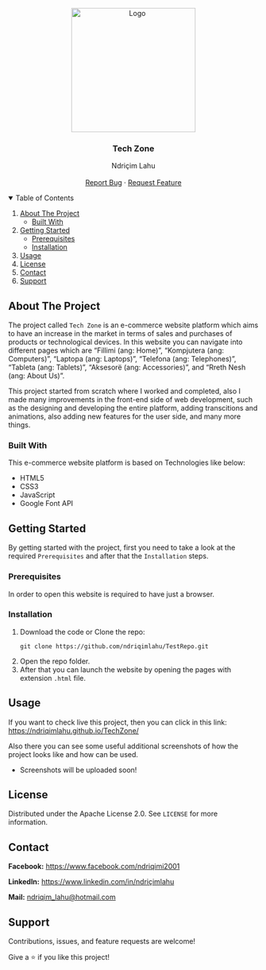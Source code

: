 <!-- PROJECT LOGO -->
<p align="center">
  <img src="https://github.com/ndriqimlahu/NdriqimLahuPortfolio/blob/main/assets/img/portfolio/TechZone.png" alt="Logo" width="250" height="250">
  <h3 align="center">Tech Zone</h3>
  <p align="center">
    Ndriçim Lahu
    <br>
    <br>
    <a href="https://github.com/ndriqimlahu/TestRepo/issues">Report Bug</a>
    ·
    <a href="https://github.com/ndriqimlahu/TestRepo/issues">Request Feature</a>
  </p>
</p>


<!-- TABLE OF CONTENTS -->
<details open="open">
  <summary>Table of Contents</summary>
  <ol>
    <li>
      <a href="#about-the-project">About The Project</a>
      <ul>
        <li><a href="#built-with">Built With</a></li>
      </ul>
    </li>
    <li>
      <a href="#getting-started">Getting Started</a>
      <ul>
        <li><a href="#prerequisites">Prerequisites</a></li>
        <li><a href="#installation">Installation</a></li>
      </ul>
    </li>
    <li><a href="#usage">Usage</a></li>
    <li><a href="#license">License</a></li>
    <li><a href="#contact">Contact</a></li>
    <li><a href="#support">Support</a></li>
  </ol>
</details>


<!-- ABOUT THE PROJECT -->
## About The Project

The project called `Tech Zone` is an e-commerce website platform which aims to have an increase in the market in terms of sales and purchases of products or technological devices. In this website you can navigate into different pages which are “Fillimi (ang: Home)”, “Kompjutera (ang: Computers)”, “Laptopa (ang: Laptops)”, “Telefona (ang: Telephones)”, “Tableta (ang: Tablets)”, “Aksesorë (ang: Accessories)”, and “Rreth Nesh (ang: About Us)”.

This project started from scratch where I worked and completed, also I made many improvements in the front-end side of web development, such as the designing and developing the entire platform, adding transcitions and animations, also adding new features for the user side, and many more things.


### Built With

This e-commerce website platform is based on Technologies like below:

* HTML5
* CSS3
* JavaScript
* Google Font API


<!-- GETTING STARTED -->
## Getting Started

By getting started with the project, first you need to take a look at the required `Prerequisites` and after that the `Installation` steps.


### Prerequisites

In order to open this website is required to have just a browser.


### Installation

1. Download the code or Clone the repo:
   ```terminal
   git clone https://github.com/ndriqimlahu/TestRepo.git
   ```
2. Open the repo folder.
3. After that you can launch the website by opening the pages with extension `.html` file.


<!-- USAGE -->
## Usage

If you want to check live this project, then you can click in this link:
https://ndriqimlahu.github.io/TechZone/

Also there you can see some useful additional screenshots of how the project looks like and how can be used.

* Screenshots will be uploaded soon!


<!-- LICENSE -->
## License

Distributed under the Apache License 2.0. See `LICENSE` for more information.


<!-- CONTACT -->
## Contact

**Facebook:** https://www.facebook.com/ndriqimi2001

**LinkedIn:** https://www.linkedin.com/in/ndriçimlahu

**Mail:** ndriqim_lahu@hotmail.com


<!-- SUPPORT -->
## Support

Contributions, issues, and feature requests are welcome!

Give a ⭐️ if you like this project!
